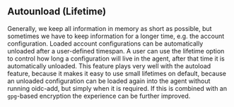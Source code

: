 ## Autounload (Lifetime)

Generally, we keep all information in memory as short as possible, but sometimes we have to keep information for a
longer time, e.g. the account configuration.
Loaded account configurations can be automatically unloaded after a user-defined timespan.
A user can use the lifetime option to control how long a configuration will live in the agent, after that time it is
automatically unloaded.
This feature plays very well with the autoload feature, because it makes it easy to use small lifetimes on default,
because an unloaded configuration can be loaded again into the agent without running oidc-add, but simply when it is
required.
If this is combined with an `gpg`-based encryption the experience can be further improved.
